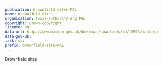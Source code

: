 ```yaml
---
publication: brownfield-sites-MAL
name: Brownfield Sites
organisation: local-authority-eng:MAL
copyright: crown-copyright
licence: ogl
data-url: http://www.maldon.gov.uk/download/downloads/id/15993/maldon_district_brownfield_land_register_part_1_2017_excel.xlsx
data-gov-uk: 
task: csv
prefix: brownfield-site-MAL
---
```


Brownfield sites

